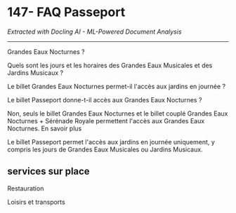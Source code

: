 # 147- FAQ Passeport

*Extracted with Docling AI - ML-Powered Document Analysis*

---

Grandes Eaux Nocturnes ?

Quels sont les jours et les horaires des Grandes Eaux Musicales et des Jardins Musicaux ?

Le billet Grandes Eaux Nocturnes permet-il l'accès aux jardins en journée ?

Le billet Passeport donne-t-il accès aux Grandes Eaux Nocturnes ?

Non, seuls le billet Grandes Eaux Nocturnes et le billet couplé Grandes Eaux Nocturnes + Sérénade Royale permettent l'accès aux Grandes Eaux Nocturnes. En savoir plus

Le billet Passeport permet l'accès aux jardins en journée uniquement, y compris les jours de Grandes Eaux Musicales ou Jardins Musicaux.

## services sur place

Restauration

<!-- image -->

Loisirs et transports

<!-- image -->